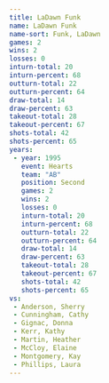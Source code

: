 ```yaml
---
title: LaDawn Funk
name: LaDawn Funk
name-sort: Funk, LaDawn
games: 2
wins: 2
losses: 0
inturn-total: 20
inturn-percent: 68
outturn-total: 22
outturn-percent: 64
draw-total: 14
draw-percent: 63
takeout-total: 28
takeout-percent: 67
shots-total: 42
shots-percent: 65
years:
 - year: 1995
   event: Hearts
   team: "AB"
   position: Second
   games: 2
   wins: 2
   losses: 0
   inturn-total: 20
   inturn-percent: 68
   outturn-total: 22
   outturn-percent: 64
   draw-total: 14
   draw-percent: 63
   takeout-total: 28
   takeout-percent: 67
   shots-total: 42
   shots-percent: 65
vs:
 - Anderson, Sherry
 - Cunningham, Cathy
 - Gignac, Donna
 - Kerr, Kathy
 - Martin, Heather
 - McCloy, Elaine
 - Montgomery, Kay
 - Phillips, Laura
---
```

